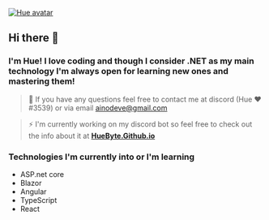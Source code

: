 <a href="https://huebyte.github.io/" title="Avatar" alt="Hue's avatar"><img src="https://i.pinimg.com/originals/44/b5/f8/44b5f828f4d32585f7a66f01e673ee32.png" title="Hue" alt="Hue avatar"></a>
## Hi there 👋
### I'm Hue! I love coding and though I consider .NET as my main technology I'm always open for learning new ones and mastering them!

> 💬 If you have any questions feel free to contact me at discord (Hue ❤#3539) or via email ainodeve@gmail.com

> ⚡ I'm currently working on my discord bot so feel free to check out the info about it at <a href="https://huebyte.github.io/Bot" target="_blank">**HueByte.Github.io**</a>

### Technologies I'm currently into or I'm learning 

- ASP.net core
- Blazor
- Angular 
- TypeScript 
- React

